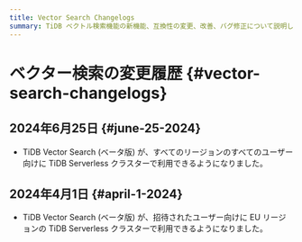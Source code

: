 ```yaml
---
title: Vector Search Changelogs
summary: TiDB ベクトル検索機能の新機能、互換性の変更、改善、バグ修正について説明します。
---
```


# ベクター検索の変更履歴 {#vector-search-changelogs}

## 2024年6月25日 {#june-25-2024}

-   TiDB Vector Search (ベータ版) が、すべてのリージョンのすべてのユーザー向けに TiDB Serverless クラスターで利用できるようになりました。

## 2024年4月1日 {#april-1-2024}

-   TiDB Vector Search (ベータ版) が、招待されたユーザー向けに EU リージョンの TiDB Serverless クラスターで利用できるようになりました。
